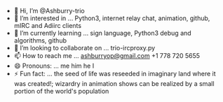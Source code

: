 - 👋 Hi, I’m @Ashburry-trio
- 👀 I’m interested in ... Python3, internet relay chat, animation, github, mIRC and Adiirc clients
- 🌱 I’m currently learning ... sign language, Python3 debug and algorithms, github
- 💞️ I’m looking to collaborate on ... trio-ircproxy.py
- 📫 How to reach me ... ashburryop@gmail.com +1 778 720 5655
- 😄 Pronouns: ... me him he I
- ⚡ Fun fact: ... the seed of life was reseeded in imaginary land where it was created!; wizardry in animation shows can be realized by a small portion of the world's population

<!---
Ashburry-trio/Ashburry-trio is a ✨. special ✨ repository because its `README.md` (this file) appears on your GitHub profile.
You can click the Preview link to take a look at your changes.
--->
